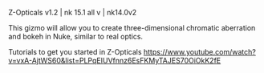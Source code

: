 Z-Opticals v1.2 | nk 15.1 all v | nk14.0v2

This gizmo will allow you to create three-dimensional chromatic aberration and bokeh in Nuke, similar to real optics.

Tutorials to get you started in Z-Opticals
https://www.youtube.com/watch?v=vxA-AjtWS60&list=PLPqEIUVfnnz6EsFKMyTAJES70OiOkK2fE
